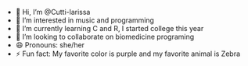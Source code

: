 - 👋 Hi, I’m @Cutti-larissa
- 👀 I’m interested in music and programming
- 🌱 I’m currently learning C and R, I started college this year
- 💞️ I’m looking to collaborate on biomedicine programing
- 😄 Pronouns: she/her
- ⚡ Fun fact: My favorite color is purple and my favorite animal is Zebra

<!---
Cutti-larissa/Cutti-larissa is a ✨ special ✨ repository because its `README.md` (this file) appears on your GitHub profile.
You can click the Preview link to take a look at your changes.
--->
